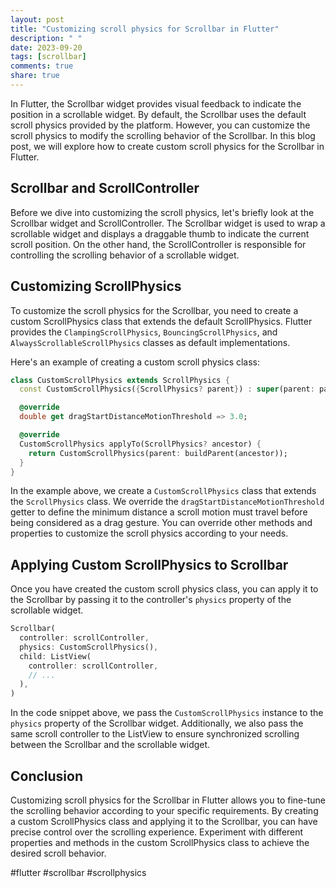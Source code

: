 ```yaml
---
layout: post
title: "Customizing scroll physics for Scrollbar in Flutter"
description: " "
date: 2023-09-20
tags: [scrollbar]
comments: true
share: true
---
```


In Flutter, the Scrollbar widget provides visual feedback to indicate the position in a scrollable widget. By default, the Scrollbar uses the default scroll physics provided by the platform. However, you can customize the scroll physics to modify the scrolling behavior of the Scrollbar. In this blog post, we will explore how to create custom scroll physics for the Scrollbar in Flutter.

## Scrollbar and ScrollController

Before we dive into customizing the scroll physics, let's briefly look at the Scrollbar widget and ScrollController. The Scrollbar widget is used to wrap a scrollable widget and displays a draggable thumb to indicate the current scroll position. On the other hand, the ScrollController is responsible for controlling the scrolling behavior of a scrollable widget.

## Customizing ScrollPhysics

To customize the scroll physics for the Scrollbar, you need to create a custom ScrollPhysics class that extends the default ScrollPhysics. Flutter provides the `ClampingScrollPhysics`, `BouncingScrollPhysics`, and `AlwaysScrollableScrollPhysics` classes as default implementations.

Here's an example of creating a custom scroll physics class:

```dart
class CustomScrollPhysics extends ScrollPhysics {
  const CustomScrollPhysics({ScrollPhysics? parent}) : super(parent: parent);

  @override
  double get dragStartDistanceMotionThreshold => 3.0;

  @override
  CustomScrollPhysics applyTo(ScrollPhysics? ancestor) {
    return CustomScrollPhysics(parent: buildParent(ancestor));
  }
}
```

In the example above, we create a `CustomScrollPhysics` class that extends the `ScrollPhysics` class. We override the `dragStartDistanceMotionThreshold` getter to define the minimum distance a scroll motion must travel before being considered as a drag gesture. You can override other methods and properties to customize the scroll physics according to your needs.

## Applying Custom ScrollPhysics to Scrollbar

Once you have created the custom scroll physics class, you can apply it to the Scrollbar by passing it to the controller's `physics` property of the scrollable widget.

```dart
Scrollbar(
  controller: scrollController,
  physics: CustomScrollPhysics(),
  child: ListView(
    controller: scrollController,
    // ...
  ),
)
```

In the code snippet above, we pass the `CustomScrollPhysics` instance to the `physics` property of the Scrollbar widget. Additionally, we also pass the same scroll controller to the ListView to ensure synchronized scrolling between the Scrollbar and the scrollable widget.

## Conclusion

Customizing scroll physics for the Scrollbar in Flutter allows you to fine-tune the scrolling behavior according to your specific requirements. By creating a custom ScrollPhysics class and applying it to the Scrollbar, you can have precise control over the scrolling experience. Experiment with different properties and methods in the custom ScrollPhysics class to achieve the desired scroll behavior.

#flutter #scrollbar #scrollphysics